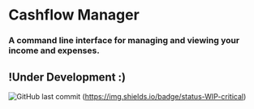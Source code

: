 # Cashflow Manager

### A command line interface for managing and viewing your income and expenses.

## !Under Development :)

 ![GitHub last commit](https://img.shields.io/github/last-commit/DeeAnnEye/cashflow)
 (https://img.shields.io/badge/status-WIP-critical)